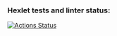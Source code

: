 ### Hexlet tests and linter status:
[![Actions Status](https://github.com/BezrezenTLNH/python-project-52/actions/workflows/hexlet-check.yml/badge.svg)](https://github.com/BezrezenTLNH/python-project-52/actions)